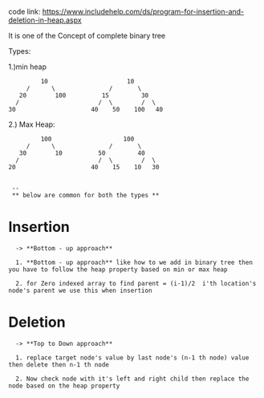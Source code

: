  code link: https://www.includehelp.com/ds/program-for-insertion-and-deletion-in-heap.aspx
 
 It is one of the Concept of complete binary tree
 
 Types:
 
 1.)min heap 
 
             10                      10
         /      \               /       \  
       20        100          15         30  
      /                      /  \        /  \
    30                     40    50    100   40
    
 
 2.) Max Heap:
        
             100                    100
         /      \               /       \  
       30        10          50         40  
      /                      /  \        /  \
    20                     40    15    10   30
    
    
     --
     ** below are common for both the types **
     
# Insertion

      -> **Bottom - up approach**
      
      1. **Bottom - up approach** like how to we add in binary tree then you have to follow the heap property based on min or max heap
      
      2. for Zero indexed array to find parent = (i-1)/2  i'th location's node's parent we use this when insertion
      
# Deletion
    
      -> **Top to Down approach**
      
      1. replace target node's value by last node's (n-1 th node) value then delete then n-1 th node
      
      2. Now check node with it's left and right child then replace the node based on the heap property
      
